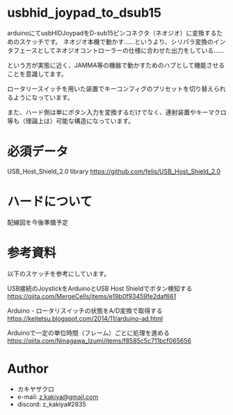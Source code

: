 # usbhid_joypad_to_dsub15
arduinoにてusbHIDJoypadをD-sub15ピンコネクタ（ネオジオ）に変換するためのスケッチです。
ネオジオ本機で動かす……というより、シリパラ変換のインタフェースとしてネオジオコントローラーの仕様に合わせた出力をしている……

という方が実態に近く、JAMMA等の機器で動かすためのハブとして機能させることを意識してます。

ロータリースイッチを用いた装置でキーコンフィグのプリセットを切り替えられるようになっています。

また、ハード側は単にボタン入力を変換するだけでなく、連射装置やキーマクロ等も（理論上は）可能な構造になっています。

# 必須データ
USB_Host_Shield_2.0 library
https://github.com/felis/USB_Host_Shield_2.0

# ハードについて
配線図を今後準備予定

# 参考資料
以下のスケッチを参考にしています。

USB接続のJoystickをArduinoとUSB Host Shieldでボタン検知する
https://qiita.com/MergeCells/items/e19b0f93459fe2daf661

Arduino - ロータリスイッチの状態をA/D変換で取得する
https://keitetsu.blogspot.com/2014/11/arduino-ad.html

Arduinoで一定の単位時間（フレーム）ごとに処理を進める
https://qiita.com/Ninagawa_Izumi/items/f8585c5c711bcf065656


# Author
* カキヤザクロ
* e-mail: z.kakiya@gmail.com
* discord: z_kakiya#2835

